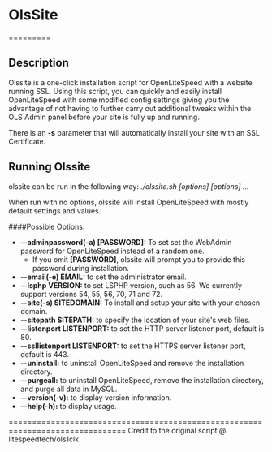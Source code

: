 # OlsSite
=========


Description
--------

Olssite is a one-click installation script for OpenLiteSpeed with a website running SSL. Using this script,
you can quickly and easily install OpenLiteSpeed with some modified config settings giving you the advantage of not having to further carry out additional tweaks within the OLS Admin panel before your site is fully up and running. 

There is an **-s** parameter that will automatically install your site with an SSL Certificate. 


Running Olssite
--------

olssite can be run in the following way:
*./olssite.sh [options] [options] …*

When run with no options, olssite will install OpenLiteSpeed with mostly default
settings and values.

####Possible Options:
* **--adminpassword(-a) [PASSWORD]:** To set set the WebAdmin password for OpenLiteSpeed instead of a random one.
  * If you omit **[PASSWORD]**, olssite will prompt you to provide this password during installation.
* **--email(-e) EMAIL:** to set the administrator email.
* **--lsphp VERSION:** to set LSPHP version, such as 56. We currently support versions 54, 55, 56, 70, 71 and 72.
* **--site(-s) SITEDOMAIN:** To install and setup your site with your chosen domain.
* **--sitepath SITEPATH:** to specify the location of your site's web files. 
* **--listenport LISTENPORT:** to set the HTTP server listener port, default is 80.
* **--ssllistenport LISTENPORT:** to set the HTTPS server listener port, default is 443.
* **--uninstall:** to uninstall OpenLiteSpeed and remove the installation directory.
* **--purgeall:** to uninstall OpenLiteSpeed, remove the installation directory, and purge all data in MySQL.
* **--version(-v):** to display version information.
* **--help(-h):** to display usage.

===============================================================================
                         Credit to the original script @ litespeedtech/ols1clk

